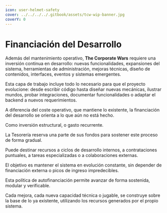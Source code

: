 ```yaml
---
icon: user-helmet-safety
cover: ../../../../.gitbook/assets/tcw-wip-banner.jpg
coverY: 0
---
```


# Financiación del Desarrollo

Además del mantenimiento operativo, **The Corporate Wars** requiere una inversión continua en desarrollo: nuevas funcionalidades, expansiones del sistema, herramientas de administración, mejoras técnicas, diseño de contenidos, interfaces, eventos y sistemas emergentes.

Esta capa de trabajo incluye todo lo necesario para que el proyecto evolucione: desde escribir código hasta diseñar nuevas mecánicas, ilustrar mundos, probar integraciones, documentar funcionalidades o adaptar el backend a nuevos requerimientos.

A diferencia del coste operativo, que mantiene lo existente, la financiación del desarrollo se orienta a lo que aún no está hecho.

Como inversión estructural, o gasto recurrente.

La Tesorería reserva una parte de sus fondos para sostener este proceso de forma gradual.

Puede destinar recursos a ciclos de desarrollo internos, a contrataciones puntuales, a tareas especializadas o a colaboraciones externas.

El objetivo es mantener el sistema en evolución constante, sin depender de financiación externa o picos de ingreso impredecibles.

Esta política de autofinanciación permite avanzar de forma sostenida, modular y verificable.

Cada mejora, cada nueva capacidad técnica o jugable, se construye sobre la base de lo ya existente, utilizando los recursos generados por el propio sistema.
